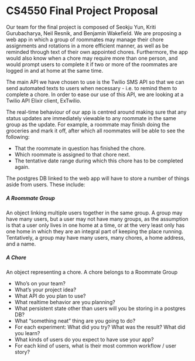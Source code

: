 # CS4550 Final Project Proposal

Our team for the final project is composed of Seokju Yun, Kriti Gurubacharya,
Neil Resnik, and Benjamin Wakefield. We are proposing a web app in which a group
of roommates may manage their chore assignments and rotations in a more
efficient manner, as well as be reminded through text of their own appointed
chores. Furthermore, the app would also know when a chore may require more than
one person, and would prompt users to complete it if two or more of the
roommates are logged in and at home at the same time.

The main API we have chosen to use is the Twilio SMS API so that we can send
automated texts to users when necessary - i.e. to remind them to complete a chore.
In order to ease our use of this API, we are looking at a Twilio API Elixir
client, ExTwilio.

The real-time behaviour of our app is centred around making sure that any
status updates are immediately viewable to any roommate in the same group as
the update. For example, a roommate may finish doing the groceries and mark
it off, after which all roommates will be able to see the following:
- That the roommate in question has finished the chore.
- Which roommate is assigned to that chore next.
- The tentative date range during which this chore has to be completed again.

The postgres DB linked to the web app will have to store a number of things
aside from users. These include:

##### A Roommate Group
An object linking multiple users together in the same
group. A group may have many users, but a user may not have many groups, as the
assumption is that a user only lives in one home at a time, or at the very least
only has one home in which they are an integral part of keeping the place running.
Tentatively, a group may have many users, many chores, a home address, and a name.

##### A Chore
An object representing a chore. A chore belongs to a Roommate Group 


- Who’s on your team?
- What’s your project idea?
- What API do you plan to use?
- What realtime behavior are you planning?
- What persistent state other than users will you be storing in a postgres DB?
- What “something neat” thing are you going to do?
- For each experiment:
What did you try?
What was the result?
What did you learn?
- What kinds of users do you expect to have use your app?
- For each kind of users, what is their most common workflow / user story?
